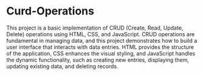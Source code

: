 # Curd-Operations
This project is a basic implementation of CRUD (Create, Read, Update, Delete) operations using HTML, CSS, and JavaScript. CRUD operations are fundamental in managing data, and this project demonstrates how to build a user interface that interacts with data entries. HTML provides the structure of the application, CSS enhances the visual styling, and JavaScript handles the dynamic functionality, such as creating new entries, displaying them, updating existing data, and deleting records.
